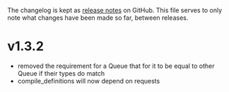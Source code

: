 The changelog is kept as [release notes](https://git.dms-serwis.com.pl/smokserwis/coolamqp/-/releases)
on GitHub. This file serves to only note what changes
have been made so far, between releases.

# v1.3.2

* removed the requirement for a Queue that for it to be equal to other Queue if their types do match
* compile_definitions will now depend on requests
